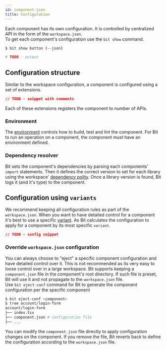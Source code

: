 ```yaml
---
id: component-json
title: Configuration
---
```


Each component has its own configuration. It is controlled by centralized API in the form of the `workspace.json`.  
To get each component's configuration use the `bit show` command.

```sh
$ bit show button (--json)

# TODO - output
```

## Configuration structure

Similar to the workspace configuration, a component is configured using a set of extensions.

```json
// TODO - snippet with comments
```

Each of these extensions registers the component to number of APIs.

### Environment

The [environment](TODO) controls how to build, test and lint the component. For Bit to run an operation on a component, the component must have an environment defined.

### Dependency resolver

Bit sets the component's dependencies by parsing each components' `import` statements. Then it defines the correct version to set for each library using the workspace' [dependency polity](TODO). Once a library version is found, Bit logs it (and it's type) to the component.

## Configuration using `variants`

We recommend keeping all configuration rules as part of the `workspace.json`. When you want to have detailed control for a component it's best to use a specific [variant](TODO). As Bit calculates the configuration to apply for a component by its most specific `variant`.

```json
// TODO - config snippet
```

### Override `workspace.json` configuration

You can always choose to "eject" a specific component configuration and have detailed control over it. This is not recommended as its very easy to loose control over in a large workspace. Bit supports keeping a `component.json` file in the component's root directory. If such file is preset, Bit will use it and not propagate to the `workspace.json` file.  
Use `bit eject-conf` command for Bit to generate the component configuration per the specific component

```sh
$ bit eject-conf <component>
$ tree account/login-form
account/login-form
├── index.tsx
├── component.json # configuration file
├── ...
```

You can modify the `component.json` file directly to apply configuration changes on the component. If you remove the file, Bit reverts back to define the configuration according to the `workspace.json` file.
